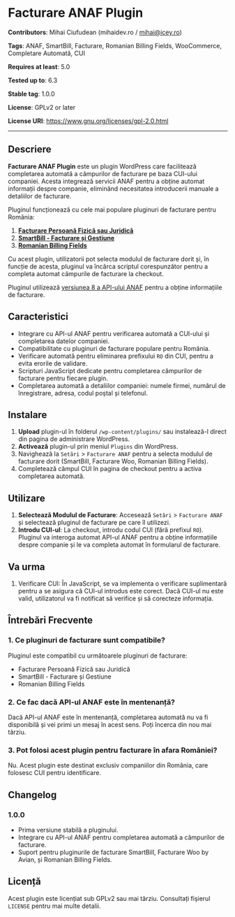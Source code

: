 # Facturare ANAF Plugin

**Contributors**: Mihai Ciufudean (mihaidev.ro / mihai@icey.ro)

**Tags**: ANAF, SmartBill, Facturare, Romanian Billing Fields, WooCommerce, Completare Automată, CUI

**Requires at least**: 5.0

**Tested up to**: 6.3

**Stable tag**: 1.0.0

**License**: GPLv2 or later

**License URI**: https://www.gnu.org/licenses/gpl-2.0.html

---

## Descriere

**Facturare ANAF Plugin** este un plugin WordPress care facilitează completarea automată a câmpurilor de facturare pe baza CUI-ului companiei. Acesta integrează servicii ANAF pentru a obține automat informații despre companie, eliminând necesitatea introducerii manuale a detaliilor de facturare.

Pluginul funcționează cu cele mai populare pluginuri de facturare pentru România:

1. **[Facturare Persoană Fizică sau Juridică](https://wordpress.org/plugins/facturare-persoana-fizica-sau-juridica/)**
2. **[SmartBill - Facturare și Gestiune](https://wordpress.org/plugins/smartbill-facturare-si-gestiune/)**
3. **[Romanian Billing Fields](https://wordpress.org/plugins/romanian-billing-fields/)**

Cu acest plugin, utilizatorii pot selecta modulul de facturare dorit și, în funcție de acesta, pluginul va încărca scriptul corespunzător pentru a completa automat câmpurile de facturare la checkout.

Pluginul utilizează [versiunea 8 a API-ului ANAF](https://static.anaf.ro/static/10/Anaf/Informatii_R/Servicii_web/doc_WS_V8.txt) pentru a obține informațiile de facturare.

## Caracteristici

- Integrare cu API-ul ANAF pentru verificarea automată a CUI-ului și completarea datelor companiei.
- Compatibilitate cu pluginuri de facturare populare pentru România.
- Verificare automată pentru eliminarea prefixului `RO` din CUI, pentru a evita erorile de validare.
- Scripturi JavaScript dedicate pentru completarea câmpurilor de facturare pentru fiecare plugin.
- Completarea automată a detaliilor companiei: numele firmei, numărul de înregistrare, adresa, codul poștal și telefonul.

## Instalare

1. **Upload** plugin-ul în folderul `/wp-content/plugins/` sau instalează-l direct din pagina de administrare WordPress.
2. **Activează** plugin-ul prin meniul `Plugins` din WordPress.
3. Navighează la `Setări` > `Facturare ANAF` pentru a selecta modulul de facturare dorit (SmartBill, Facturare Woo, Romanian Billing Fields).
4. Completează câmpul CUI în pagina de checkout pentru a activa completarea automată.

## Utilizare

1. **Selectează Modulul de Facturare**: Accesează `Setări` > `Facturare ANAF` și selectează pluginul de facturare pe care îl utilizezi.
2. **Introdu CUI-ul**: La checkout, introdu codul CUI (fără prefixul `RO`). Pluginul va interoga automat API-ul ANAF pentru a obține informațiile despre companie și le va completa automat în formularul de facturare.

## Va urma
1. Verificare CUI: În JavaScript, se va implementa o verificare suplimentară pentru a se asigura că CUI-ul introdus este corect. Dacă CUI-ul nu este valid, utilizatorul va fi notificat să verifice și să corecteze informația.

## Întrebări Frecvente

### 1. Ce pluginuri de facturare sunt compatibile?
Pluginul este compatibil cu următoarele pluginuri de facturare:
- Facturare Persoană Fizică sau Juridică
- SmartBill - Facturare și Gestiune
- Romanian Billing Fields

### 2. Ce fac dacă API-ul ANAF este în mentenanță?
Dacă API-ul ANAF este în mentenanță, completarea automată nu va fi disponibilă și vei primi un mesaj în acest sens. Poți încerca din nou mai târziu.

### 3. Pot folosi acest plugin pentru facturare în afara României?
Nu. Acest plugin este destinat exclusiv companiilor din România, care folosesc CUI pentru identificare.

## Changelog

### 1.0.0
- Prima versiune stabilă a pluginului.
- Integrare cu API-ul ANAF pentru completarea automată a câmpurilor de facturare.
- Suport pentru pluginurile de facturare SmartBill, Facturare Woo by Avian, și Romanian Billing Fields.

## Licență
Acest plugin este licențiat sub GPLv2 sau mai târziu. Consultați fișierul `LICENSE` pentru mai multe detalii.

